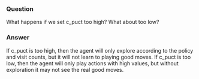 ### Question
What happens if we set c_puct too high? What about too low?

### Answer
If c_puct is too high, then the agent will only explore according to the policy and visit counts, but it will not learn to playing good moves. If c_puct is too low, then the agent will only play actions with high values, but without exploration it may not see the real good moves.
